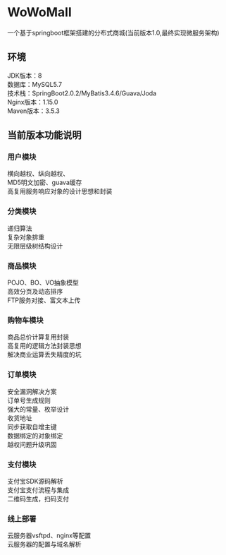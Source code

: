 # WoWoMall
一个基于springboot框架搭建的分布式商城(当前版本1.0,最终实现微服务架构)

<h2>环境</h2>
JDK版本：8<br/>
数据库：MySQL5.7<br/>
技术栈：SpringBoot2.0.2/MyBatis3.4.6/Guava/Joda<br/>
Nginx版本：1.15.0<br/>
Maven版本：3.5.3<br/>

<h2>当前版本功能说明</h2>

<h3>用户模块</h3>
横向越权、纵向越权、<br/>
MD5明文加密、guava缓存<br/>
高复用服务响应对象的设计思想和封装<br/>

<h3>分类模块</h3>
递归算法<br/>
复杂对象排重<br/>
无限层级树结构设计<br/>

<h3>商品模块</h3>
POJO、BO、VO抽象模型<br/>
高效分页及动态排序<br/>
FTP服务对接、富文本上传<br/>

<h3>购物车模块</h3>
商品总价计算复用封装<br/>
高复用的逻辑方法封装思想<br/>
解决商业运算丢失精度的坑<br/>

<h3>订单模块</h3>
安全漏洞解决方案<br/>
订单号生成规则<br/>
强大的常量、枚举设计<br/>
收货地址<br/>
同步获取自增主键<br/>
数据绑定的对象绑定<br/>
越权问题升级巩固<br/>

<h3>支付模块</h3>
支付宝SDK源码解析<br/>
支付宝支付流程与集成<br/>
二维码生成，扫码支付<br/>

<h3>线上部署</h3>
云服务器vsftpd、nginx等配置<br/>
云服务器的配置与域名解析<br/>
